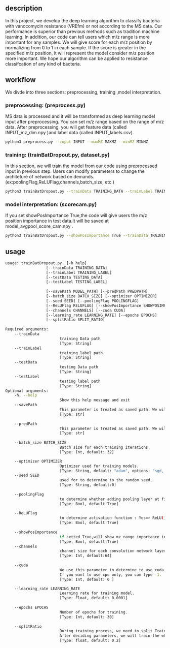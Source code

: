 ## description
In this project, we develop the deep learning algorithm to classify bacteria with vanocomycin resistance (VREfm) or not according to the MS data. Our performance is superior than previous methods such as tradition machine learning. In addition, our code can tell users which m/z range is more important for any samples. We will give score for each m/z position by normalizing from 0 to 1 in each sample. If the score is greater in the specified m/z position, it will represent the model consider m/z position more important. We hope our algorithm can be applied to resistance classifcation of any kind of bacteria.

## workflow
We divde into three sections: preprocessing, training ,model interpretation.

### preprocessing: (preprocess.py)
MS data is processed and it will be transformed as deep learning model input after preprocessing. You can set m/z range based on the range of m/z data.
After preprocessing, you will get feature data (called INPUT_mz_dim.npy )and label data (called INPUT_labels.csv).
```bash
python3 preprocess.py --input INPUT --maxMZ MAXMZ --minMZ MINMZ
```


### training: (trainBatDropout.py, dataset.py)
In this section, we will train the model from our code using preprocessed input in previous step. Users can modify parameters to change the architeture of network based on demands. (ex:poolingFlag,ReLUFlag,channels,batch_size, etc.)

```bash
python3 trainBatDropout.py --trainData TRAINING_DATA --trainLabel TRAINING_LABEL --testData TESTING_DATA --testLabel TESTING_LABEL
```


### model interpretation: (scorecam.py)
If you set showPosImportance True,the code will give users the m/z position importance in test data.It will be saved at model_avgpool_score_cam.npy .

```bash
python3 trainBatDropout.py --showPosImportance True --trainData TRAINING_DATA --trainLabel TRAINING_LABEL --testData TESTING_DATA --testLabel TESTING_LABEL
```

## usage
```bash
usage: trainBatDropout.py  [-h help] 
                  [--trainData TRAINING_DATA] 
                  [--trainLabel TRAINING_LABEL]
                  [--testData TESTING_DATA] 
                  [--testLabel TESTING_LABEL]
                  
                  [--savePath MODEL_PATH] [--predPath PREDPATH] 
                  [--batch_size BATCH_SIZE] [--optimizer OPTIMIZER]
                  [--seed SEED] [--poolingFlag POOLINGFLAG]
                  [--ReLUFlag RELUFLAG] [--showPosImportance SHOWPOSIMPORTANCE]
                  [--channels CHANNELS] [--cuda CUDA]
                  [--learning_rate LEARNING_RATE] [--epochs EPOCHS]
                  [--splitRatio SPLIT_RATIO]
                  
Required arguments:
    --trainData
                        training Data path 
                        [Type: String]  
    --trainLabel
                        training label path 
                        [Type: String]
    --testData
                        testing Data path 
                        [Type: String]  
    --testLabel
                        testing label path 
                        [Type: String]  
Optional arguments:
    -h, --help            
                        Show this help message and exit
    --savePath 
                        This parameter is treated as saved path. We will save trained modules to this path after training.
                        [Type: str]                       
                        
    --predPath 
                        This parameter is treated as saved path. We will save trained modules to this path after training.
                        [Type: str]                                  
    
    --batch_size BATCH_SIZE
                        Batch size for each training iterations. 
                        [Type: Int, default: 32]                                                                    

    --optimizer OPTIMIZER
                        Optimizer used for training models. 
                        [Type: String, default: "adam", options: "sgd, adam, adagrad"]
    --seed SEED
                        used for to determine to the random seed. 
                        [Type: String, default:0]
    
    --poolingFlag
                        to determine whether adding pooling layer at first layer in model architecture or not
                        [Type: Bool, default:True]
                        
    --ReLUFlag
                        to determine activation function : Yes=> ReLU() , No=>Tanh()
                        [Type: Bool, default:True]
                        
    --showPosImportance 
                        if setted True,will show mz range importance in test datato 
                        [Type: Bool, default:True]
    --channels
                        channel size for each convolution network layer.
                        [Type: Int, default:64]
                        
    --cuda 
                        We use this parameter to determine to use cuda or not. If you want to use gpu, you can type in gpu index, e.g.: 0.
                        If you want to use cpu only, you can type -1.
                        [Type: Int, default: 0 ]  

    --learning_rate LEARNING_RATE         
                        Learning rate for training model. 
                        [Type: Float, default: 0.0001]   
                        
    --epochs EPOCHS
                        Number of epochs for training. 
                        [Type: Int, default: 30]
                        
    --splitRatio           
                        During training process, we need to split Training data into two training and validation parts by splitRatio to determine parameters.
                        After deciding parameters, we will train the whole training data again.
                        [Type: float, default: 0.2]
                        
